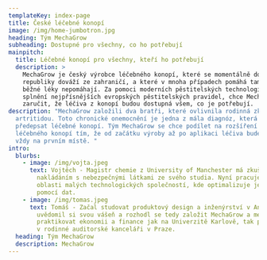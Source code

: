 ```yaml
---
templateKey: index-page
title: České léčebné konopí
image: /img/home-jumbotron.jpg
heading: Tým MechaGrow
subheading: Dostupné pro všechny, co ho potřebují
mainpitch:
  title: Léčebné konopí pro všechny, kteří ho potřebují
  description: >
    MechaGrow je český výrobce léčebného konopí, které se momentálně do České
    republiky dováží ze zahraničí, a které v mnoha případech pomáhá tam, kde
    běžné léky nepomáhají. Za pomoci moderních pěstitelských technologií a
    splnění nejpřísnějších evropských pěstitelských pravidel, chce MechaGrow
    zaručit, že léčiva z konopí budou dostupná všem, co je potřebují.
description: "MechaGrow založili dva bratři, které ovlivnila rodinná zkušenost s
  artritidou. Toto chronické onemocnění je jedna z mála diagnóz, která umožňuje
  předepsat léčebné konopí. Tým MechaGrow se chce podílet na rozšíření užívání
  léčebného konopí tím, že od začátku výroby až po aplikaci léčiva bude pacient
  vždy na prvním místě. "
intro:
  blurbs:
    - image: /img/vojta.jpeg
      text: Vojtěch - Magistr chemie z University of Manchester má zkušenosti s
        nakládáním s nebezpečnými látkami ze svého studia. Nyní pracuje v
        oblasti malých technologických společností, kde optimalizuje jejich chod
        pomocí dat.
    - image: /img/tomas.jpeg
      text: Tomáš - Začal studovat produktový design a inženýrství v Anglii, ale
        uvědomil si svou vášeň a rozhodl se tedy založit MechaGrow a mezitím
        praktikovat ekonomii a finance jak na Univerzitě Karlově, tak pomáháním
        v rodinné auditorské kanceláři v Praze.
  heading: Tým MechaGrow
  description: MechaGrow
---
```

